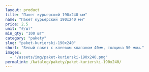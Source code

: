 ```yaml
---
layout: product
title: "Пакет курьерский 190x240 мм"
name: "Пакет курьерский 190x240 мм"
price: 2.5
unit: "₽/шт"
min_qty: "100 шт"
category: "pakety"
slug: "paket-kurierski-190x240"
short: "Белый пакет с клеевым клапаном 40мм, толщина 50 мкм."
images:
  - "/assets/img/paket-kurierski-190x240.png"
permalink: /katalog/pakety/paket-kurierski-190x240/
---
```

